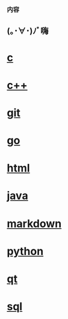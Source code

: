 ### 内容
## (｡･∀･)ﾉﾞ嗨
# [c](jiang1312.github.io/c-cn.html.markdown)
# [c++](jiang1312.github.io/c++-cn.html.markdown)
# [git](jiang1312.github.io/git-cn.html.markdown)
# [go](jiang1312.github.io/go-cn.html.markdown)
# [html](jiang1312.github.io/html-cn.html.markdown)
# [java](jiang1312.github.io/java-cn.html.markdown)
# [markdown](jiang1312.github.io/markdown-cn.html.markdown)
# [python](jiang1312.github.io/python-cn.html.markdown)
# [qt](jiang1312.github.io/qt-cn.html.markdown)
# [sql](jiang1312.github.io/sql.html.markdown)
